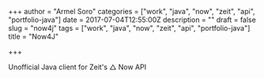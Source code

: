 +++
author = "Armel Soro"
categories = ["work", "java", "now", "zeit", "api", "portfolio-java"]
date = 2017-07-04T12:55:00Z
description = ""
draft = false
slug = "now4j"
tags = ["work", "java", "now", "zeit", "api", "portfolio-java"]
title = "Now4J"

+++


Unofficial Java client for Zeit's △ Now API


